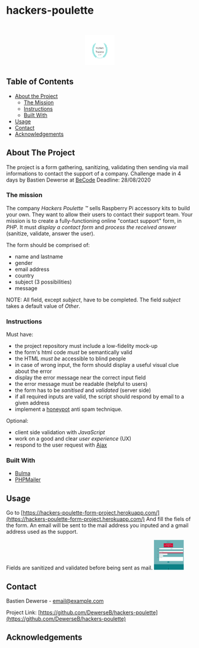 # hackers-poulette

<!-- PROJECT LOGO -->
<br />
<p align="center">
    <img src="./assets/img/hackers-poulette-logo.png" alt="Logo" width="80" height="80">
</p>



<!-- TABLE OF CONTENTS -->
## Table of Contents

* [About the Project](#about-the-project)
  * [The Mission](#the-mission)
  * [Instructions](#instructions)
  * [Built With](#built-with)
* [Usage](#usage)
* [Contact](#contact)
* [Acknowledgements](#acknowledgements)



<!-- ABOUT THE PROJECT -->
## About The Project

The project is a form gathering, sanitizing, validating then sending via mail informations to contact the support of a company.
Challenge made in 4 days by Bastien Dewerse at [BeCode](https://becode.org/)
Deadline: 28/08/2020

### The mission

The company _Hackers Poulette ™_ sells Raspberry Pi accessory kits to build
your own. They want to allow their users to contact their support team. Your
mission is to create a fully-functioning online "contact support" form, in *PHP*. It must *display a contact form* and *process the received answer* (sanitize, validate, answer the user).

The form should be comprised of:

- name and lastname
- gender
- email address
- country
- subject (3 possibilities)
- message

NOTE: All field, except _subject_, have to be completed. The field _subject_
takes a default value of *Other*.

### Instructions

Must have:

- the project repository must include a low-fidelity mock-up
- the form's html code *must* be semantically valid
- the HTML *must be* accessible to blind people
- in case of wrong input, the form should display a useful visual clue about the error
- display the error message near the correct input field
- the error message must be readable (helpful to users)
- the form has to be *sanitised* and *validated* (server side)
- if all required inputs are valid, the script should respond by email to a given address
- implement a [honeypot](https://www.thryv.com/blog/honeypot-technique/) anti spam technique.

Optional:

- client side validation with *JavaScript*
- work on a good and clear _user experience_ (UX)
- respond to the user request with [Ajax](https://www.javatpoint.com/ajax-tutorial)

### Built With

* [Bulma](https://https://bulma.io/)
* [PHPMailer](https://github.com/PHPMailer/PHPMailer)



<!-- GETTING STARTED -->

<!-- USAGE EXAMPLES -->
## Usage

Go to [https://hackers-poulette-form-project.herokuapp.com/](https://hackers-poulette-form-project.herokuapp.com/)
And fill the fiels of the form.
An email will be sent to the mail address you inputed and a gmail address used as the support.

Fields are sanitized and validated before being sent as mail.
<img src="./assets/img/preview.png" alt="Error preview" width="80" height="80">



<!-- ROADMAP -->

<!-- CONTRIBUTING -->

<!-- LICENSE -->

<!-- CONTACT -->
## Contact

Bastien Dewerse - email@example.com

Project Link: [https://github.com/DewerseB/hackers-poulette](https://github.com/DewerseB/hackers-poulette)



<!-- ACKNOWLEDGEMENTS -->
## Acknowledgements
